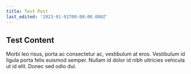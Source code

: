 ```yaml
---
title: Test Post 
last_edited: '2023-01-01T00:00:00.000Z'
---
```


## Test Content 
Morbi leo risus, porta ac consectetur ac, vestibulum at eros. Vestibulum id ligula porta felis euismod semper. Nullam id dolor id nibh ultricies vehicula ut id elit. Donec sed odio dui.
